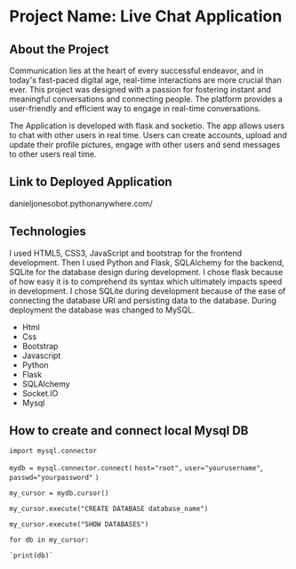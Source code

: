 # Project Name: Live Chat Application


## About the Project
Communication lies at the heart of every successful endeavor, and in today's fast-paced digital age, real-time interactions are more crucial than ever.   This project was designed with a passion for fostering instant and meaningful conversations and connecting people.  The platform provides a user-friendly and efficient way to engage in real-time conversations.

The Application is developed with flask and socketio. The app allows users to chat with other users in real time. Users can create accounts, upload and update their profile pictures, engage with other users and send messages to other users real time.





## Link to Deployed Application
danieljonesobot.pythonanywhere.com/






## Technologies
I used HTML5, CSS3, JavaScript and bootstrap for the frontend development.  Then I used Python and Flask, SQLAlchemy for the backend, SQLite for the database design during development.  I chose flask because of how easy it is to comprehend its syntax which ultimately impacts speed in development.  I chose SQLite during development because of the ease of connecting the database URI and persisting data to the database.  During deployment the database was changed to MySQL. 


- Html
- Css
- Bootstrap
- Javascript
- Python
- Flask
- SQLAlchemy
- Socket.IO
- Mysql



## How to create and connect local Mysql DB

`import mysql.connector`

`mydb = mysql.connector.connect(`
`host="root",`
`user="yourusername"`,
`passwd="yourpassword"`
`)`


`my_cursor = mydb.cursor()`

`my_cursor.execute("CREATE DATABASE database_name")`



`my_cursor.execute("SHOW DATABASES")`


`for db in my_cursor:`

    `print(db)`

